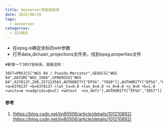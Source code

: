 ```yaml
---
title: Geoserver添加坐标系
date: 2022/06/10
tags:
  - Geoserver
categories:
  - GIS相关
---
```


- 在epsg.io确定坐标的wkt参数
- 打开data_dir/user_projections文件夹，找到epsg.properties文件

```
#新增一个3857坐标系，就是这样：

3857=PROJCS["WGS 84 / Pseudo-Mercator",GEOGCS["WGS 84",DATUM["WGS_1984",SPHEROID["WGS 84",6378137,298.257223563,AUTHORITY["EPSG","7030"]],AUTHORITY["EPSG","6326"]],PRIMEM["Greenwich",0,AUTHORITY["EPSG","8901"]],UNIT["degree",0.0174532925199433,AUTHORITY["EPSG","9122"]],AUTHORITY["EPSG","4326"]],PROJECTION["Mercator_1SP"],PARAMETER["central_meridian",0],PARAMETER["scale_factor",1],PARAMETER["false_easting",0],PARAMETER["false_northing",0],UNIT["metre",1,AUTHORITY["EPSG","9001"]],AXIS["X",EAST],AXIS["Y",NORTH],EXTENSION["PROJ4","+proj=merc +a=6378137 +b=6378137 +lat_ts=0.0 +lon_0=0.0 +x_0=0.0 +y_0=0 +k=1.0 +units=m +nadgrids=@null +wktext  +no_defs"],AUTHORITY["EPSG","3857"]]
```

#### 参考
1. [https://blog.csdn.net/jin80506/article/details/101210892](https://blog.csdn.net/jin80506/article/details/101210892)